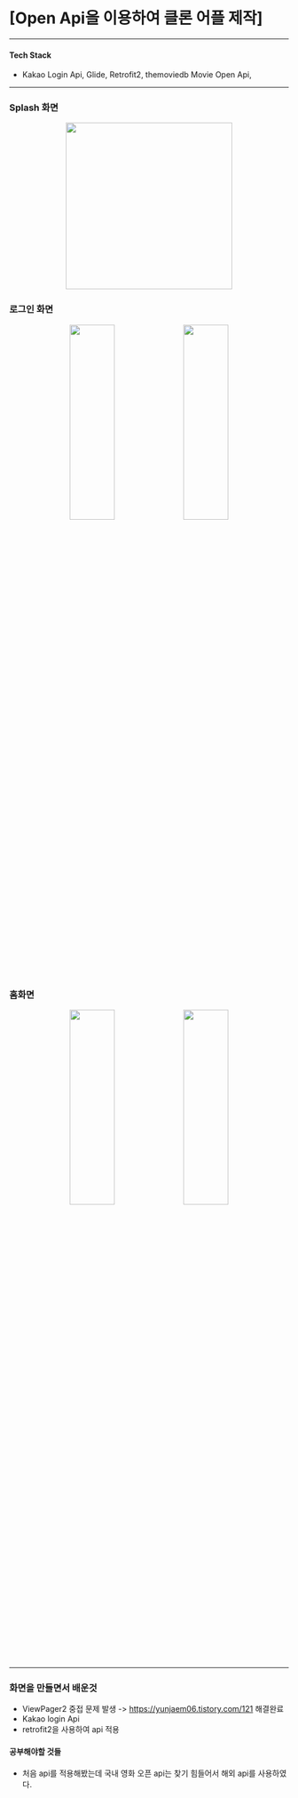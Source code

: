 # [Open Api을 이용하여 클론 어플 제작]
***
#### Tech Stack
* Kakao Login Api, Glide, Retrofit2, themoviedb Movie Open Api, 

***
### Splash 화면
<p align="center">
    <img src="https://user-images.githubusercontent.com/96619472/208282881-c7028971-0c99-4fb6-a0f9-4f59831017e3.png" width="300"/>
</p>

### 로그인 화면
<p align="center">
    <img src="https://user-images.githubusercontent.com/96619472/208282884-fb04dfc0-41ad-412c-9125-3b94dc313d6c.png" width="40%" height="30%">
    <img src="https://user-images.githubusercontent.com/96619472/208282885-f99e7512-d2be-4005-8374-bf8d1897270f.png" width="40%" height="30%">
</p>

### 홈화면
<p align="center">
    <img src="https://user-images.githubusercontent.com/96619472/208282882-02af7fc8-a1f6-4dab-be1d-8edc3f012632.png" width="40%" height="30%">
    <img src="https://user-images.githubusercontent.com/96619472/208282883-e3297599-bcba-4425-a814-79f6c99fa30a.png" width="40%" height="30%">
</p>

***
### 화면을 만들면서 배운것
* ViewPager2 중접 문제 발생 -> https://yunjaem06.tistory.com/121 해결완료
* Kakao login Api 
* retrofit2을 사용하여 api 적용

#### 공부해야할 것들
* 처음 api를 적용해봤는데 국내 영화 오픈 api는 찾기 힘들어서 해외 api를 사용하였다. 